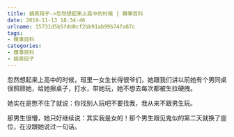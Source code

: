 ```yaml
---
title: 搞笑段子->忽然想起来上高中的时候 | 糗事百科
date: 2019-11-13 18:34:46
urlname: 15731d5b5fdd0cf2bb91ab99b74fa87c
tags: 
- 糗事百科
categories:
- 糗事百科
- 搞笑段子
---
```

忽然想起来上高中的时候，班里一女生长得很爷们，她跟我们讲以前她有个男同桌很照顾她，给她擦桌子，打水，带她玩，她不想去每次都被生拉硬拽。

她实在是憋不住了就说：你找别人玩吧不要找我，我从来不跟男生玩。

那男生很懵，她只好继续说：其实我是女的！那个男生跟见鬼似的第二天就换了座位，在没跟她说过一句话。


